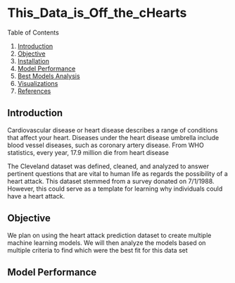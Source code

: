 # This_Data_is_Off_the_cHearts
Table of Contents

1. [Introduction](#introduction)
2. [Objective](#objective)
3. [Installation](#installation)
4. [Model Performance](#modelperformance)
5. [Best Models Analysis](#bestmodelsanalysis)
6. [Visualizations](#visualizations)
7. [References](#references)

## Introduction

Cardiovascular disease or heart disease describes a range of conditions that affect your heart. Diseases under the heart disease umbrella include blood vessel diseases, such as coronary artery disease. From WHO statistics, every year, 17.9 million die from heart disease

The Cleveland dataset was defined, cleaned, and analyzed to answer pertinent questions that are vital to human life as regards the possibility of a heart attack. This dataset stemmed from a survey donated on 7/1/1988. However, this could serve as a template for learning why individuals could have a heart attack. 

## Objective 

We plan on using the heart attack prediction dataset to create multiple machine learning models. We will then analyze the models based on multiple criteria to find which were the best fit for this data set

## Model Performance

